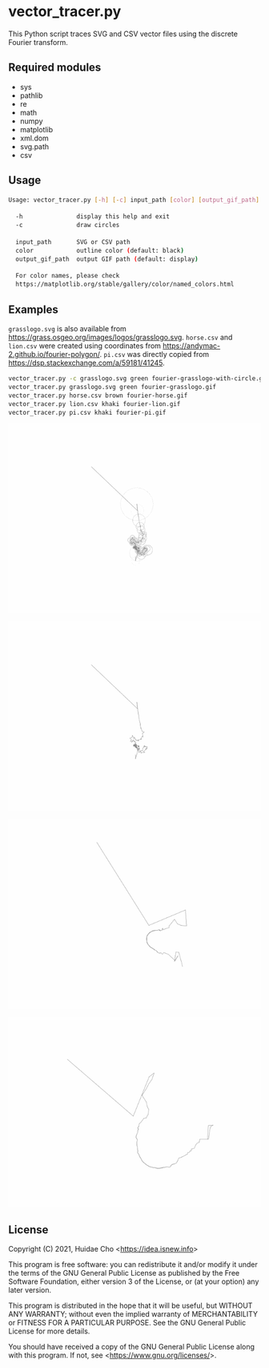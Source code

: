 # vector_tracer.py

This Python script traces SVG and CSV vector files using the discrete Fourier
transform.

## Required modules

* sys
* pathlib
* re
* math
* numpy
* matplotlib
* xml.dom
* svg.path
* csv

## Usage

```bash
Usage: vector_tracer.py [-h] [-c] input_path [color] [output_gif_path]

  -h               display this help and exit
  -c               draw circles

  input_path       SVG or CSV path
  color            outline color (default: black)
  output_gif_path  output GIF path (default: display)

  For color names, please check
  https://matplotlib.org/stable/gallery/color/named_colors.html
```

## Examples

`grasslogo.svg` is also available from
https://grass.osgeo.org/images/logos/grasslogo.svg. `horse.csv` and `lion.csv`
were created using coordinates from
https://andymac-2.github.io/fourier-polygon/. `pi.csv` was directly copied from
https://dsp.stackexchange.com/a/59181/41245.

```bash
vector_tracer.py -c grasslogo.svg green fourier-grasslogo-with-circle.gif
vector_tracer.py grasslogo.svg green fourier-grasslogo.gif
vector_tracer.py horse.csv brown fourier-horse.gif
vector_tracer.py lion.csv khaki fourier-lion.gif
vector_tracer.py pi.csv khaki fourier-pi.gif
```

![fourier-grasslogo-with-circles.gif](fourier-grasslogo-with-circles.gif "fourier-grasslogo-with-circles.gif")

![fourier-grasslogo.gif](fourier-grasslogo.gif "fourier-grasslogo.gif")

![fourier-horse.gif](fourier-horse.gif "fourier-horse.gif")

![fourier-lion.gif](fourier-lion.gif "fourier-lion.gif")

## License

Copyright (C) 2021, Huidae Cho <<https://idea.isnew.info>>

This program is free software: you can redistribute it and/or modify
it under the terms of the GNU General Public License as published by
the Free Software Foundation, either version 3 of the License, or
(at your option) any later version.

This program is distributed in the hope that it will be useful,
but WITHOUT ANY WARRANTY; without even the implied warranty of
MERCHANTABILITY or FITNESS FOR A PARTICULAR PURPOSE.  See the
GNU General Public License for more details.

You should have received a copy of the GNU General Public License
along with this program.  If not, see <<https://www.gnu.org/licenses/>>.
